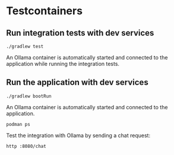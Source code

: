 # Testcontainers

## Run integration tests with dev services

```shell
./gradlew test
```

An Ollama container is automatically started and connected to the application while running the integration tests.

## Run the application with dev services

```shell
./gradlew bootRun
```

An Ollama container is automatically started and connected to the application.

```shell
podman ps
```

Test the integration with Ollama by sending a chat request:

```shell
http :8080/chat
```
